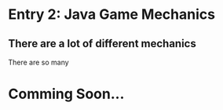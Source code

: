 # Entry 2: Java Game Mechanics

## There are a lot of different mechanics
There are so many


# Comming Soon...